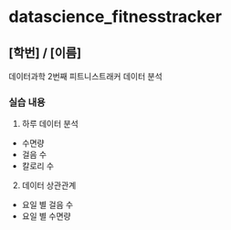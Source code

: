 # datascience_fitnesstracker
## [학번] / [이름]

데이터과학 2번째 피트니스트래커 데이터 분석

### 실습 내용

1. 하루 데이터 분석
  - 수면량
  - 걸음 수
  - 칼로리 수
2. 데이터 상관관계
  - 요일 별 걸음 수
  - 요일 별 수면량
